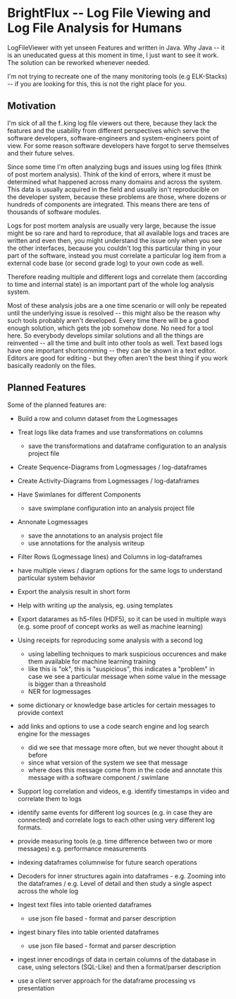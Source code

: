 # BrightFlux -- Log File Viewing and Log File Analysis for Humans

LogFileViewer with yet unseen Features and written in Java. Why Java -- it is an uneducated guess
at this moment in time, I just want to see it work. The solution can be reworked whenever needed.

I'm not trying to recreate one of the many monitoring tools (e.g ELK-Stacks) -- if you are looking
for this, this is not the right place for you.

## Motivation

I'm sick of all the f..king log file viewers out there, because they lack the features and the usability from
different perspectives which serve the software developers, software-engineers and system-engineers point of
view. For some reason software developers have forgot to serve themselves and their future selves.

Since some time I'm often analyzing bugs and issues using log files (think of post mortem analysis). Think
of the kind of errors, where it must be determined what happened across many domains and across the system.
This data is usually acquired in the field and usually isn't reproducible on the developer system, because
these problems are those, where dozens or hundreds of components are integrated. This means there are tens
of thousands of software modules.

Logs for post mortem analysis are usually very large, because the issue might be so rare and hard to reproduce,
that all available logs and traces are written and even then, you might understand the issue only when you see
the other interfaces, because you couldn't log this particular thing in your part of the software, instead you
must correlate a particular log item from a external code base (or second grade log) to your own code as well.

Therefore reading multiple and different logs and correlate them (according to time and internal state) is an 
important part of the whole log analysis system.

Most of these analysis jobs are a one time scenario or will only be repeated until the underlying issue
is resolved -- this might also be the reason why such tools probably aren't developed. Every time there
will be a good enough solution, which gets the job somehow done. No need for a tool here. So everybody
develops similar solutions and all the things are reinvented -- all the time and built into other tools
as well. Text based logs have one important shortcomming -- they can be shown in a text editor. Editors
are good for editing - but they often aren't the best thing if you work basically readonly on the files.

## Planned Features

Some of the planned features are: 

* Build a row and column dataset from the Logmessages
* Treat logs like data frames and use transformations on columns
  * save the transformations and dataframe configuration to an analysis project file
* Create Sequence-Diagrams from Logmessages / log-dataframes
* Create Activity-Diagrams from Logmessages / log-dataframes
* Have Swimlanes for different Components
  * save swimplane configuration into an analysis project file
* Annonate Logmessages
  * save the annotations to an analysis project file
  * use annotations for the analysis writeup
* Filter Rows (Logmessage lines) and Columns in log-dataframes
* have multiple views / diagram options for the same logs to understand particular system behavior
* Export the analysis result in short form
* Help with writing up the analysis, eg. using templates
* Export datarames as h5-files (HDF5), so it can be used in multiple ways (e.g. some proof of concept works as well as machine learning)
* Using receipts for reproducing some analysis with a second log
  * using labelling techniques to mark suspicious occurences and make them available for machine learning training
  * like this is "ok", this is "suspicious", this indicates a "problem" in case we see a particular message when some value in the message is bigger than a threashold
  * NER for logmessages
* some dictionary or knowledge base articles for certain messages to provide context
* add links and options to use a code search engine and log search engine for the messages
  * did we see that message more often, but we never thought about it before
  * since what version of the system we see that message
  * where does this message come from in the code and annotate this message with a software component / swimlane

* Support log correlation and videos, e.g. identify timestamps in video and correlate them to logs
* identify same events for different log sources (e.g. in case they are connected) and correlate logs to each other using very different log formats.
* provide measuring tools (e.g. time difference between two or more messages) e.g. performance measurements

* indexing dataframes columnwise for future search operations
* Decoders for inner structures again into dataframes - e.g. Zooming into the dataframes / e.g. Level of detail and then study a single aspect across the whole log

* Ingest text files into table oriented dataframes
  * use json file based - format and parser description 
* ingest binary files into table oriented dataframes
  * use json file based - format and parser description 
* ingest inner encodings of data in certain columns of the database in case, using selectors (SQL-Like) and then a format/parser description
  
* use a client server approach for the dataframe processing vs presentation
